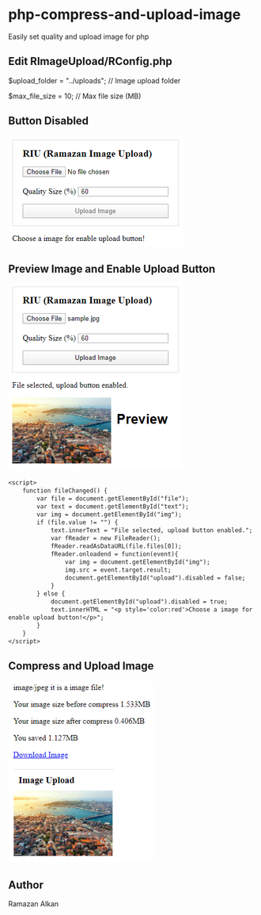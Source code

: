 # php-compress-and-upload-image
Easily set quality and upload image for php
## Edit RImageUpload/RConfig.php
$upload_folder = "../uploads"; // Image upload folder

$max_file_size = 10; // Max file size (MB)
## Button Disabled
![Button Disabled](https://raw.githubusercontent.com/ramazan-alkan/php-compress-and-upload-image/master/Screenshots/1.png)
## Preview Image and Enable Upload Button
![Preview Image and Enable Upload Button](https://raw.githubusercontent.com/ramazan-alkan/php-compress-and-upload-image/master/Screenshots/2.png)
```
<script>
    function fileChanged() {
        var file = document.getElementById("file");
        var text = document.getElementById("text");
        var img = document.getElementById("img");
        if (file.value != "") {
            text.innerText = "File selected, upload button enabled.";
            var fReader = new FileReader();
            fReader.readAsDataURL(file.files[0]);
            fReader.onloadend = function(event){
                var img = document.getElementById("img");
                img.src = event.target.result;
                document.getElementById("upload").disabled = false;
            }
        } else {
            document.getElementById("upload").disabled = true;
            text.innerHTML = "<p style='color:red'>Choose a image for enable upload button!</p>";
        }
    }
</script>
```
## Compress and Upload Image
![Preview Image and Enable Button](https://raw.githubusercontent.com/ramazan-alkan/php-compress-and-upload-image/master/Screenshots/3.png)
## Author
Ramazan Alkan
